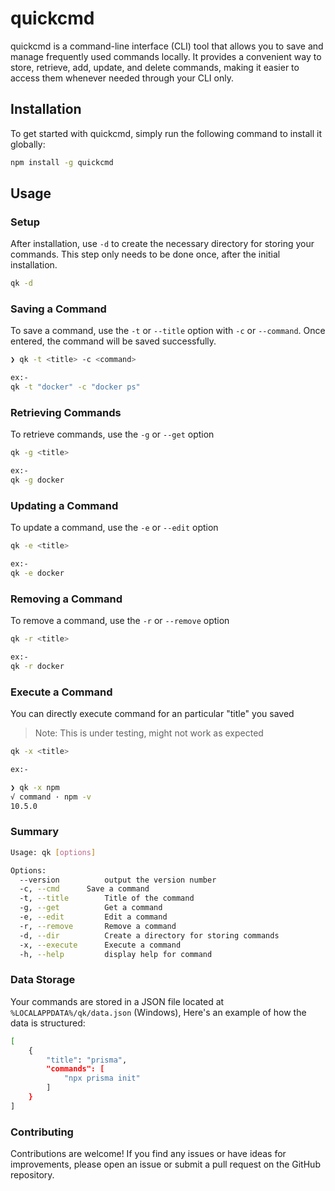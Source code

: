 # quickcmd

quickcmd is a command-line interface (CLI) tool that allows you to save and manage frequently used commands locally. It provides a convenient way to store, retrieve, add, update, and delete commands, making it easier to access them whenever needed through your CLI only.

## Installation

To get started with quickcmd, simply run the following command to install it globally:

```bash
npm install -g quickcmd
```

## Usage

### Setup

After installation, use `-d` to create the necessary directory for storing your commands. This step only needs to be done once, after the initial installation.

```bash
qk -d
```

### Saving a Command

To save a command, use the `-t` or `--title` option with `-c` or `--command`. Once entered, the command will be saved successfully.

```bash
❯ qk -t <title> -c <command>

ex:-
qk -t "docker" -c "docker ps"
```

### Retrieving Commands

To retrieve commands, use the `-g` or `--get` option

```bash
qk -g <title>

ex:-
qk -g docker
```

### Updating a Command

To update a command, use the `-e` or `--edit` option

```bash
qk -e <title>

ex:-
qk -e docker

```
### Removing a Command

To remove a command, use the `-r` or `--remove` option

```bash
qk -r <title>

ex:-
qk -r docker
```

### Execute a Command
You can directly execute command for an particular "title" you saved
> Note: This is under testing, might not work as expected

```bash
qk -x <title>

ex:-

❯ qk -x npm
√ command · npm -v
10.5.0
```
### Summary

```bash
Usage: qk [options]

Options:
  --version          output the version number
  -c, --cmd      Save a command
  -t, --title        Title of the command
  -g, --get          Get a command
  -e, --edit         Edit a command
  -r, --remove       Remove a command
  -d, --dir          Create a directory for storing commands
  -x, --execute      Execute a command
  -h, --help         display help for command
```

### Data Storage

Your commands are stored in a JSON file located at `%LOCALAPPDATA%/qk/data.json` (Windows), Here's an example of how the data is structured:

```bash
[
    {
        "title": "prisma",
        "commands": [
            "npx prisma init"
        ]
    }
]
```

### Contributing

Contributions are welcome! If you find any issues or have ideas for improvements, please open an issue or submit a pull request on the GitHub repository.
